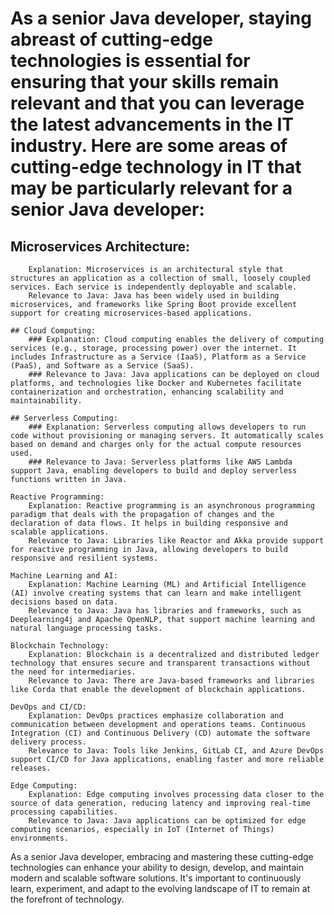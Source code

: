 # As a senior Java developer, staying abreast of cutting-edge technologies is essential for ensuring that your skills remain relevant and that you can leverage the latest advancements in the IT industry. Here are some areas of cutting-edge technology in IT that may be particularly relevant for a senior Java developer:

   ## Microservices Architecture:
        Explanation: Microservices is an architectural style that structures an application as a collection of small, loosely coupled services. Each service is independently deployable and scalable.
        Relevance to Java: Java has been widely used in building microservices, and frameworks like Spring Boot provide excellent support for creating microservices-based applications.

    ## Cloud Computing:
        ### Explanation: Cloud computing enables the delivery of computing services (e.g., storage, processing power) over the internet. It includes Infrastructure as a Service (IaaS), Platform as a Service (PaaS), and Software as a Service (SaaS).
        ### Relevance to Java: Java applications can be deployed on cloud platforms, and technologies like Docker and Kubernetes facilitate containerization and orchestration, enhancing scalability and maintainability.

    ## Serverless Computing:
        ### Explanation: Serverless computing allows developers to run code without provisioning or managing servers. It automatically scales based on demand and charges only for the actual compute resources used.
        ### Relevance to Java: Serverless platforms like AWS Lambda support Java, enabling developers to build and deploy serverless functions written in Java.

    Reactive Programming:
        Explanation: Reactive programming is an asynchronous programming paradigm that deals with the propagation of changes and the declaration of data flows. It helps in building responsive and scalable applications.
        Relevance to Java: Libraries like Reactor and Akka provide support for reactive programming in Java, allowing developers to build responsive and resilient systems.

    Machine Learning and AI:
        Explanation: Machine Learning (ML) and Artificial Intelligence (AI) involve creating systems that can learn and make intelligent decisions based on data.
        Relevance to Java: Java has libraries and frameworks, such as Deeplearning4j and Apache OpenNLP, that support machine learning and natural language processing tasks.

    Blockchain Technology:
        Explanation: Blockchain is a decentralized and distributed ledger technology that ensures secure and transparent transactions without the need for intermediaries.
        Relevance to Java: There are Java-based frameworks and libraries like Corda that enable the development of blockchain applications.

    DevOps and CI/CD:
        Explanation: DevOps practices emphasize collaboration and communication between development and operations teams. Continuous Integration (CI) and Continuous Delivery (CD) automate the software delivery process.
        Relevance to Java: Tools like Jenkins, GitLab CI, and Azure DevOps support CI/CD for Java applications, enabling faster and more reliable releases.

    Edge Computing:
        Explanation: Edge computing involves processing data closer to the source of data generation, reducing latency and improving real-time processing capabilities.
        Relevance to Java: Java applications can be optimized for edge computing scenarios, especially in IoT (Internet of Things) environments.

As a senior Java developer, embracing and mastering these cutting-edge technologies can enhance your ability to design, develop, and maintain modern and scalable software solutions. It's important to continuously learn, experiment, and adapt to the evolving landscape of IT to remain at the forefront of technology.
